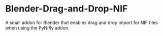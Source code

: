 # Blender-Drag-and-Drop-NIF
A small addon for Blender that enables drag and drop import for NIF files when using the PyNifly addon.

